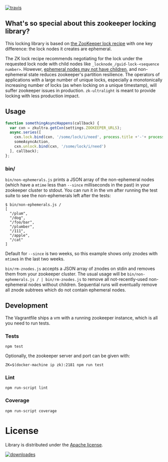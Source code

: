[![travis](https://api.travis-ci.org/rackerlabs/zk-ultralight.svg?branch=master)](https://travis-ci.org/rackerlabs/zk-ultralight)

## What's so special about this zookeeper locking library?

This locking library is based on [the ZooKeeper lock recipe](http://zookeeper.apache.org/doc/trunk/recipes.html#sc_recipes_Locks) with one key difference: the lock nodes it creates are ephemeral.

The ZK lock recipe recommends negotiating for the lock under the requested lock node with child nodes like `_locknode_/guid-lock-<sequence number>`. However, [ephemeral nodes may not have children](http://zookeeper.apache.org/doc/r3.2.1/zookeeperProgrammers.html#Ephemeral+Nodes), and non-ephemeral state reduces zookeeper's partition resilience. The operators of applications with a large number of unique locks, especially a monotonically increasing number of locks (as when locking on a unique timestamp), will suffer zookeeper issues in production. `zk-ultralight` is meant to provide locking with less production impact.

## Usage

```javascript
function somethingAsyncHappens(callback) {
  var cxn = zkultra.getCxn(settings.ZOOKEEPER_URLS);
  async.series([
    cxn.lock.bind(cxn, '/some/lock/i/need', process.title +'-'+ process.pid),
    someAsyncAction,
    cxn.unlock.bind(cxn, '/some/lock/i/need')
  ], callback);
};
```

### bin/

`bin/non-ephemerals.js` prints a JSON array of the non-ephemeral nodes (which have a `mtime` less than `--since` milliseconds in the past) in your zookeeper cluster to stdout. You can run it in the vm after running the test suite to see the non-ephemerals left after the tests:

```
$ bin/non-ephemerals.js /
[
  "/plum",
  "/dog",
  "/foo/bar",
  "/plumber",
  "/111",
  "/apple",
  "/cat"
]
```

Default for `--since` is two weeks, so this example shows only znodes with `mtime`s in the last two weeks.

`bin/rm-znodes.js` accepts a JSON array of znodes on stdin and removes them from your zookeeper cluster. The usual usage will be `bin/non-ephemerals.js / | bin/rm-znodes.js` to remove all not-recently-used non-ephemeral nodes without children. Sequential runs will eventually remove all znode subtrees which do not contain ephemeral nodes.

## Development

The Vagrantfile ships a vm with a running zookeeper instance, which is all you need to run tests.

### Tests

`npm test`

Optionally, the zookeeper server and port can be given with:

```
ZK=$(docker-machine ip zk):2181 npm run test
```

### Lint

`npm run-script lint`

### Coverage

`npm run-script coverage`

# License

Library is distributed under the [Apache license](http://www.apache.org/licenses/LICENSE-2.0.html).

[![downloades](https://nodei.co/npm-dl/zk-ultralight.png)](https://nodei.co/npm-dl/zk-ultralight/)
